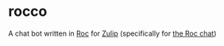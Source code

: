 # rocco

A chat bot written in [Roc](https://roc-lang.org) for [Zulip](https://zulip.com)
(specifically for [the Roc chat](https://roc.zulipchat.com))

